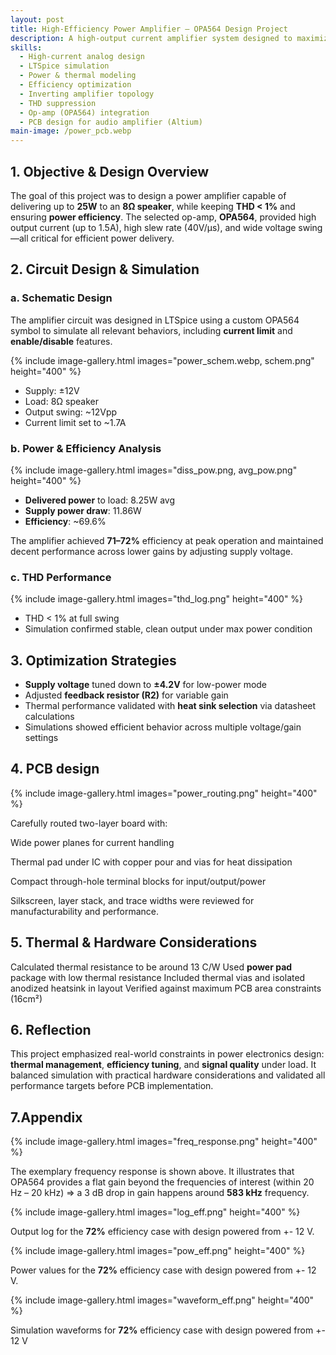 ```yaml
---
layout: post
title: High-Efficiency Power Amplifier – OPA564 Design Project
description: A high-output current amplifier system designed to maximize efficiency and output power for an 8Ω speaker. Developed and validated in LTSpice with full thermal and performance analysis. 
skills:
  - High-current analog design
  - LTSpice simulation
  - Power & thermal modeling
  - Efficiency optimization
  - Inverting amplifier topology
  - THD suppression
  - Op-amp (OPA564) integration
  - PCB design for audio amplifier (Altium)
main-image: /power_pcb.webp
---
```


## 1. Objective & Design Overview

The goal of this project was to design a power amplifier capable of delivering up to **25W** to an **8Ω speaker**, while keeping **THD < 1%** and ensuring **power efficiency**. The selected op-amp, **OPA564**, provided high output current (up to 1.5A), high slew rate (40V/µs), and wide voltage swing—all critical for efficient power delivery.

## 2. Circuit Design & Simulation

### **a. Schematic Design**

The amplifier circuit was designed in LTSpice using a custom OPA564 symbol to simulate all relevant behaviors, including **current limit** and **enable/disable** features.

{% include image-gallery.html images="power_schem.webp, schem.png" height="400" %}

- Supply: ±12V
- Load: 8Ω speaker
- Output swing: ~12Vpp
- Current limit set to ~1.7A

### **b. Power & Efficiency Analysis**

{% include image-gallery.html images="diss_pow.png, avg_pow.png" height="400" %}

- **Delivered power** to load: 8.25W avg  
- **Supply power draw**: 11.86W  
- **Efficiency**: ~69.6%

The amplifier achieved **71–72%** efficiency at peak operation and maintained decent performance across lower gains by adjusting supply voltage.


### **c. THD Performance**

{% include image-gallery.html images="thd_log.png" height="400" %}

- THD < 1% at full swing  
- Simulation confirmed stable, clean output under max power condition

## 3. Optimization Strategies

- **Supply voltage** tuned down to **±4.2V** for low-power mode
- Adjusted **feedback resistor (R2)** for variable gain
- Thermal performance validated with **heat sink selection** via datasheet calculations
- Simulations showed efficient behavior across multiple voltage/gain settings

## 4. PCB design

{% include image-gallery.html images="power_routing.png" height="400" %}


Carefully routed two-layer board with:

Wide power planes for current handling

Thermal pad under IC with copper pour and vias for heat dissipation

Compact through-hole terminal blocks for input/output/power

Silkscreen, layer stack, and trace widths were reviewed for manufacturability and performance.

## 5. Thermal & Hardware Considerations

Calculated thermal resistance to be around 13 C/W
Used **power pad** package with low thermal resistance
Included thermal vias and isolated anodized heatsink in layout
Verified against maximum PCB area constraints (16cm²)

## 6. Reflection

This project emphasized real-world constraints in power electronics design: **thermal management**, **efficiency tuning**, and **signal quality** under load. It balanced simulation with practical hardware considerations and validated all performance targets before PCB implementation.

## 7.Appendix

{% include image-gallery.html images="freq_response.png" height="400" %}

The exemplary frequency response is shown above. It illustrates that OPA564 provides a flat gain beyond the frequencies of interest (within 20 Hz – 20 kHz) => a 3 dB drop in gain happens around **583 kHz** frequency.

{% include image-gallery.html images="log_eff.png" height="400" %}

Output log for the **72%** efficiency case with design powered from +- 12 V.

{% include image-gallery.html images="pow_eff.png" height="400" %}

Power values for the **72%** efficiency case with design powered from +- 12 V.

{% include image-gallery.html images="waveform_eff.png" height="400" %}

Simulation waveforms for **72%** efficiency case with design powered from +- 12 V


